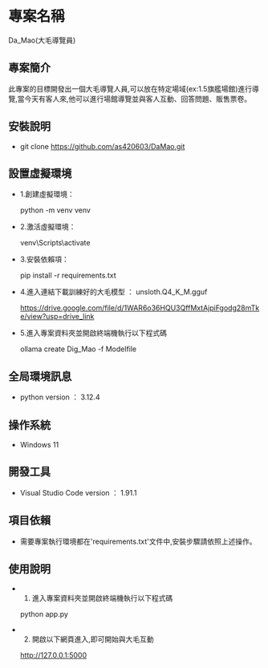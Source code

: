 # 專案名稱

Da_Mao(大毛導覽員)

## 專案簡介

此專案的目標開發出一個大毛導覽人員,可以放在特定場域(ex:1.5旗艦場館)進行導覽,當今天有客人來,他可以進行場館導覽並與客人互動、回答問題、販售票卷。

## 安裝說明

- git clone https://github.com/as420603/DaMao.git

## 設置虛擬環境

- 1.創建虛擬環境：
    
    python -m venv venv
   
- 2.激活虛擬環境：

    venv\Scripts\activate

- 3.安裝依賴項：
   
    pip install -r requirements.txt
    
- 4.進入連結下載訓練好的大毛模型 ： unsloth.Q4_K_M.gguf

  https://drive.google.com/file/d/1WAR6o36HQU3QffMxtAjpiFgodg28mTke/view?usp=drive_link

- 5.進入專案資料夾並開啟終端機執行以下程式碼

  ollama create Dig_Mao -f Modelfile



## 全局環境訊息

- python version ： 3.12.4

## 操作系統

- Windows 11

## 開發工具

- Visual Studio Code version ： 1.91.1

## 項目依賴

- 需要專案執行環境都在'requirements.txt'文件中,安裝步驟請依照上述操作。

## 使用說明

- 1. 進入專案資料夾並開啟終端機執行以下程式碼

  python app.py

- 2. 開啟以下網頁進入,即可開始與大毛互動

   http://127.0.0.1:5000 

